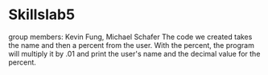 # Skillslab5
group members: Kevin Fung, Michael Schafer
The code we created takes the name and then a percent from the user.  With the percent, the program will multiply it by .01 and print the user's name and the decimal value for the percent. 
